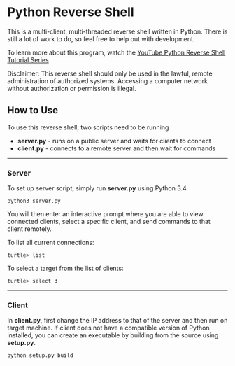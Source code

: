 # Python Reverse Shell

This is a multi-client, multi-threaded reverse shell written in Python. There is still a lot of work to do, so feel free to help out with development.

To learn more about this program, watch the [YouTube Python Reverse Shell Tutorial Series](https://www.youtube.com/watch?v=1ObzpG_W_0o&list=PL6gx4Cwl9DGCbpkBEMiCaiu_3OL-_Bz_8&index=1)

Disclaimer: This reverse shell should only be used in the lawful, remote administration of authorized systems. Accessing a computer network without authorization or permission is illegal. 

## How to Use

To use this reverse shell, two scripts need to be running

* **server.py** - runs on a public server and waits for clients to connect
* **client.py** - connects to a remote server and then wait for commands

***

### Server

To set up server script, simply run **server.py** using Python 3.4

`python3 server.py`

You will then enter an interactive prompt where you are able to view connected clients, select a specific client, and send commands to that client remotely.

To list all current connections:

`turtle> list`

To select a target from the list of clients:

`turtle> select 3`

***

### Client

In **client.py**, first change the IP address to that of the server and then run on target machine. If client does not have a compatible version of Python installed, you can create an executable by building from the source using **setup.py**.

`python setup.py build`
